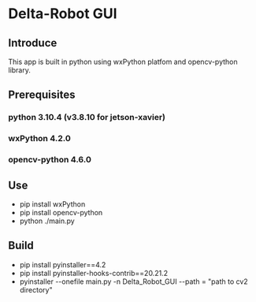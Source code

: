 # Delta-Robot GUI

## Introduce
This app is built in python using wxPython platfom and opencv-python library.

## Prerequisites
### python 3.10.4 (v3.8.10 for jetson-xavier)
### wxPython 4.2.0
### opencv-python 4.6.0


## Use
- pip install wxPython
- pip install opencv-python
- python ./main.py

## Build
- pip install pyinstaller==4.2
- pip install pyinstaller-hooks-contrib==20.21.2
- pyinstaller --onefile main.py -n Delta_Robot_GUI --path = "path to cv2 directory"


